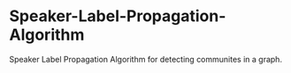 Speaker-Label-Propagation-Algorithm
===================================

Speaker Label Propagation Algorithm for detecting communites in a graph. 
